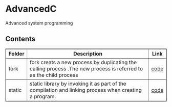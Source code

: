 # AdvancedC
Advanced system programming
<h2>Contents</h2>
<table style="width:100%" border="lpx soild black">
<tr>
<th>Folder</th>
<th>Description</th>
<th>Link</th>
</tr>
<tr>
<td>fork</td>
<td>fork creats a new process by duplicating the calling process .The new process is referred to as the child process</td>
<td><a href="http://github.com/chemchemnaresh/AdvancedC/tree/main/fork">code</a></td>
</tr>
<tr>
<td>static</td>
<td>static library by invoking it as part of the compilation and linking process when creating a program.</td>
<td><a href="http://github.com/chemchemnaresh/AdvancedC/tree/main/static">code</a></td>
</tr>
</table>
